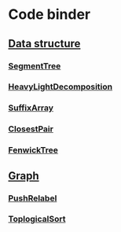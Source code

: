 # Code binder

## [Data structure](https://github.com/eggeek/code_binder/blob/master/DataStructure)
### [SegmentTree](https://github.com/eggeek/code_binder/blob/master/DataStructure/SegmentTree.cpp)
### [HeavyLightDecomposition](https://github.com/eggeek/code_binder/blob/master/DataStructure/HeavyLightDecomposition.cpp)
### [SuffixArray](https://github.com/eggeek/code_binder/blob/master/DataStructure/SuffixArray.cpp)
### [ClosestPair](https://github.com/eggeek/code_binder/blob/master/DataStructure/ClosestPair.cpp)
### [FenwickTree](https://github.com/eggeek/code_binder/blob/master/DataStructure/FenwickTree.cpp)

## [Graph](https://github.com/eggeek/code_binder/tree/master/Graph)
### [PushRelabel](https://github.com/eggeek/code_binder/blob/master/Graph/PushRelabel.cpp)
### [ToplogicalSort](https://github.com/eggeek/code_binder/blob/master/Graph/ToplogicalSort.cpp)
